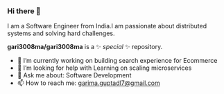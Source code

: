 ### Hi there 👋
I am a Software Engineer from India.I am passionate about distributed systems and solving hard challenges.



**gari3008ma/gari3008ma** is a ✨ _special_ ✨ repository.

- 🔭 I’m currently working on building search experience for Ecommerce
- 🤔 I’m looking for help with Learning on scaling microservices
- 💬 Ask me about: Software Development
- 📫 How to reach me: garima.guptadl7@gmail.com

